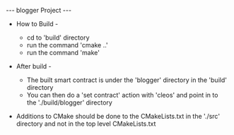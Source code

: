 --- blogger Project ---

 - How to Build -
   - cd to 'build' directory
   - run the command 'cmake ..'
   - run the command 'make'

 - After build -
   - The built smart contract is under the 'blogger' directory in the 'build' directory
   - You can then do a 'set contract' action with 'cleos' and point in to the './build/blogger' directory

 - Additions to CMake should be done to the CMakeLists.txt in the './src' directory and not in the top level CMakeLists.txt